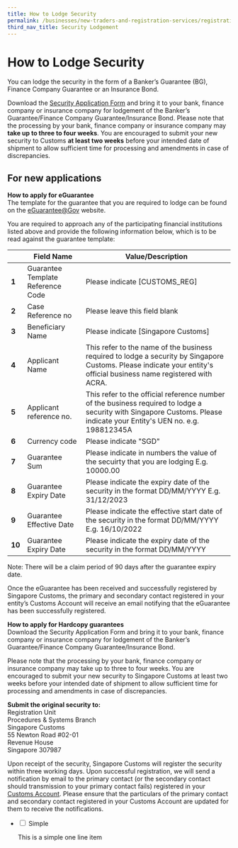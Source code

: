 ```yaml
---
title: How to Lodge Security
permalink: /businesses/new-traders-and-registration-services/registration-services/security-lodgement/how-to-lodge-security/
third_nav_title: Security Lodgement
---
```

# How to Lodge Security 

You can lodge the security in the form of a Banker’s Guarantee (BG), Finance Company Guarantee or an Insurance Bond.

Download the [Security Application Form](/eservices/customs-forms-and-service-links) and bring it to your bank, finance company or insurance company for lodgement of the Banker’s Guarantee/Finance Company Guarantee/Insurance Bond. Please note that the processing by your bank, finance company or insurance company may **take up to three to four weeks**. You are encouraged to submit your new security to Customs **at least two weeks** before your intended date of shipment to allow sufficient time for processing and amendments in case of discrepancies.
## For new applications
**How to apply for eGuarantee** <br>
The template for the guarantee that you are required to lodge can be found on the [eGuarantee@Gov](http://www.eguarantee.gov.sg/) website. 

You are required to approach any of the participating financial institutions listed above and provide the following information below, which is to be read against the guarantee template:

|  |**Field Name**|**Value/Description**  |
|--|--|--|
|**1**|Guarantee Template Reference Code |Please indicate [CUSTOMS_REG]|
|**2**|Case Reference no |Please leave this field blank|
|**3**|Beneficiary Name |Please indicate [Singapore Customs]|
|**4**|Applicant Name |This refer to the name of the business required to lodge a security by Singapore Customs. Please indicate your entity's official business name registered with ACRA.|
|**5**|Applicant reference no. |This refer to the official reference number of the business required to lodge a security with Singapore Customs. Please indicate your Entity's UEN no. e.g. 198812345A |
|**6**|Currency code |Please indicate "SGD"|
|**7**|Guarantee Sum |Please indicate in numbers the value of the secuirty that you are lodging E.g. 10000.00|
|**8**|Guarantee Expiry Date |Please indicate the expiry date of the security in the format DD/MM/YYYY E.g. 31/12/2023|
|**9**|Guarantee Effective Date |Please indicate the effective start date of the security in the format DD/MM/YYYY E.g. 16/10/2022|
|**10**|Guarantee Expiry Date |Please indicate the expiry date of the security in the format DD/MM/YYYY|

Note: There will be a claim period of 90 days after the guarantee expiry date. 

Once the eGuarantee has been received and successfully registered by Singapore Customs, the primary and secondary contact registered in your entity’s Customs Account will receive an email notifying that the eGuarantee has been successfully registered.

**How to apply for Hardcopy guarantees** <br>
Download the Security Application Form and bring it to your bank, finance company or insurance company for lodgement of the Banker’s Guarantee/Finance Company Guarantee/Insurance Bond. 

Please note that the processing by your bank, finance company or insurance company may take up to three to four weeks. You are encouraged to submit your new security to Singapore Customs at least two weeks before your intended date of shipment to allow sufficient time for processing and amendments in case of discrepancies.

**Submit the original security to:**<br>
Registration Unit <br>
Procedures & Systems Branch  
Singapore Customs  
55 Newton Road #02-01   
Revenue House  
Singapore 307987

Upon receipt of the security, Singapore Customs will register the security within three working days. Upon successful registration, we will send a notification by email to the primary contact (or the secondary contact should transmission to your primary contact fails) registered in your [Customs Account](https://www.tradenet.gov.sg/TN41EFORM/tds/sp/splogin.do?action=init_acct). Please ensure that the particulars of the primary contact and secondary contact registered in your Customs Account are updated for them to receive the notifications.<br>
  <ul class="jekyllcodex_accordion">
  <li>
    <input type="checkbox" id="accordion1">
    <label for="accordion1">Simple</label>
    <div>
      <p>This is a simple one line item</p>
    </div>
  </li> 